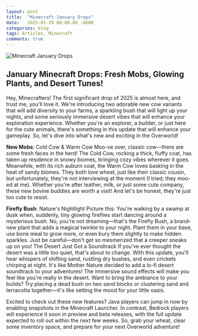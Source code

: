 ```yaml
---
layout: post
title:  "Minecraft January Drops"
date:   2025-01-29 00:00:00 -0600
categories: blog
tags: Articles, Minecraft
comments: true
---
```

![Minecraft January Drops](https://www.minecraft.net/content/dam/minecraftnet/games/minecraft/game-updates/Minecraft_sp25_testing_jan29_.Det_Blog_Editorial_EditorialExclusive_1_1170x500.jpg)

## January Minecraft Drops: Fresh Mobs, Glowing Plants, and Desert Tunes!

Hey, Minecrafters! The first significant drop of 2025 is almost here, and trust me, you'll love it. We're introducing two adorable new cow variants that will add diversity to your farms, a sparkling bush that will light up your nights, and some seriously immersive desert vibes that will enhance your exploration experience. Whether you're an explorer, a builder, or just here for the cute animals, there's something in this update that will enhance your gameplay. So, let's dive into what's new and exciting in the Overworld!

**New Mobs**: Cold Cow & Warm Cow Moo-ve over, classic cow—there are some fresh faces in the herd! The Cold Cow, rocking a thick, fluffy coat, has taken up residence in snowy biomes, bringing cozy vibes wherever it goes. Meanwhile, with its rich auburn coat, the Warm Cow loves basking in the heat of sandy biomes. They both love wheat, just like their classic cousin, but unfortunately, they're not interviewing at the moment (I tried; they moo-ed at me). Whether you're after leather, milk, or just some cute company, these new bovine buddies are worth a visit! And let's be honest, they're just too cute to resist.

**Firefly Bush**: Nature's Nightlight Picture this: You're walking by a swamp at dusk when, suddenly, tiny glowing fireflies start dancing around a mysterious bush. No, you're not dreaming—that's the Firefly Bush, a brand-new plant that adds a magical twinkle to your night. Plant them in your base, use bone meal to grow more, or even bury them slightly to make hidden sparkles. Just be careful—don't get so mesmerized that a creeper sneaks up on you!
The Desert Just Got a Soundtrack If you've ever thought the desert was a little too quiet, that's about to change. With this update, you'll hear whispers of shifting sand, rustling dry bushes, and even crickets chirping at night. It's like Mother Nature decided to add a lo-fi desert soundtrack to your adventures! The immersive sound effects will make you feel like you're really in the desert. Want to bring the ambiance to your builds? Try placing a dead bush on two sand blocks or clustering sand and terracotta together—it's like setting the mood for your little oasis.

Excited to check out these new features? Java players can jump in now by enabling snapshots in the Minecraft Launcher. In contrast, Bedrock players will experience it soon in preview and beta releases, with the full update expected to roll out within the next few weeks. So, grab your wheat, clear some inventory space, and prepare for your next Overworld adventure!
